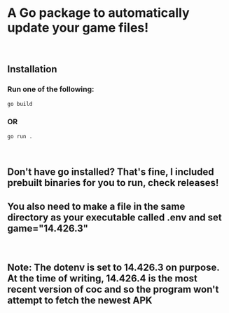 # **A Go package to automatically update your game files!**
<br/>

## **Installation**
### Run one of the following:
```sh
go build
```
### OR
```sh
go run .
```
<br/>

## **Don't have go installed? That's fine, I included prebuilt binaries for you to run, check releases!**
## **You also need to make a file in the same directory as your executable called .env and set game="14.426.3"**
<br />

## Note: The dotenv is set to 14.426.3 on purpose. At the time of writing, 14.426.4 is the most recent version of coc and so the program won't attempt to fetch the newest APK
